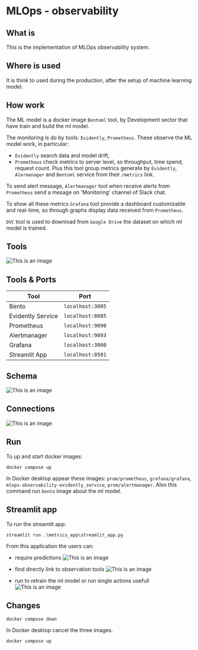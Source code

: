 # MLOps - observability

## What is
This is the implementation of MLOps observability system.

## Where is used
It is think to used during the production, after the setup of machine learning model.

## How work
The ML model is a docker image `Bentoml` tool, by Development sector that have train and build the ml model.

The monitoring is do by tools: `Evidently`, `Prometheus`. These observe the ML model work, in particular:
- `Evidently` search data and model drift,
- `Prometheus` check metrics to server level, so throughput, time spend, request count. Plus this tool group metrics generate by `Evidently`, `Alermanager` and `Bentoml` service from their `/metrics` link.

To send alert message, `Alertmanager` tool when receive alerts from `Prometheus` send a mesage on 'Monitoring' channel of Slack chat.

To show all these metrics `Grafana` tool provide a dashboard customizable and real-time, so through graphs display data received from `Prometheus`.

`DVC` tool is used to download from `Google Drive` the dataset on which ml model is trained.

## Tools

![This is an image](https://github.com/giorgiaBertacchini/MLOps/blob/main/MLOps%20-observability/img_readme/tools.png)

## Tools & Ports

| Tool | Port |
| --- | --- |
| Bento | `localhost:3005` |
| Evidently Service | `localhost:8085` |
| Prometheus | `localhost:9090` |
| Alertmanager | `localhost:9093` |
| Grafana | `localhost:3000` |
| Streamlit App | `localhost:8501` |


## Schema
![This is an image](https://github.com/giorgiaBertacchini/MLOps/blob/main/MLOps%20-observability/img_readme/schema.png)

## Connections
![This is an image](https://github.com/giorgiaBertacchini/MLOps/blob/main/MLOps%20-observability/img_readme/comunications.png)

## Run
To up and start docker images:
```
docker compose up
```
In Docker desktop appear these images: `prom/prometheus`, `grafana/grafana`, `mlops-observability-evidently_service`, `prom/alertmanager`. Also this command run `bento` image about the ml model.

## Streamlit app

To run the streamlit app:
```
streamlit run .\metrics_app\streamlit_app.py
```

From this application the users can:

- require predictions
![This is an image](https://github.com/giorgiaBertacchini/MLOps/blob/main/MLOps%20-observability/img_readme/streamlit_Predictions.png)

- find directly link to observation tools
![This is an image](https://github.com/giorgiaBertacchini/MLOps/blob/main/MLOps%20-observability/img_readme/streamlit_Monitor.png)

- run to retrain the ml model or run single actions usefull
![This is an image](https://github.com/giorgiaBertacchini/MLOps/blob/main/MLOps%20-observability/img_readme/streamlit_CompleteRetrain.png)


## Changes
```
docker compose down
```

In Docker desktop cancel the three images.

```
docker compose up
```
